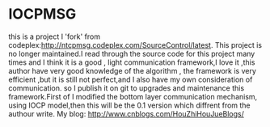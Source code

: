 # IOCPMSG
this is a project I 'fork' from codeplex:http://ntcpmsg.codeplex.com/SourceControl/latest. This project is no longer maintained.I read through the source code for this project many times and I think it is a good , light communication framework,I love it ,this author have very good knowledge of the algorithm , the framework is very efficient ,but it is still not perfect,and I also have my own consideration of communication. so I publish it on git to upgrades and maintenance this framework.First of I modified the bottom layer communication mechanism, using IOCP model,then this will be the 0.1 version which diffrent from the authour write. My blog: http://www.cnblogs.com/HouZhiHouJueBlogs/
